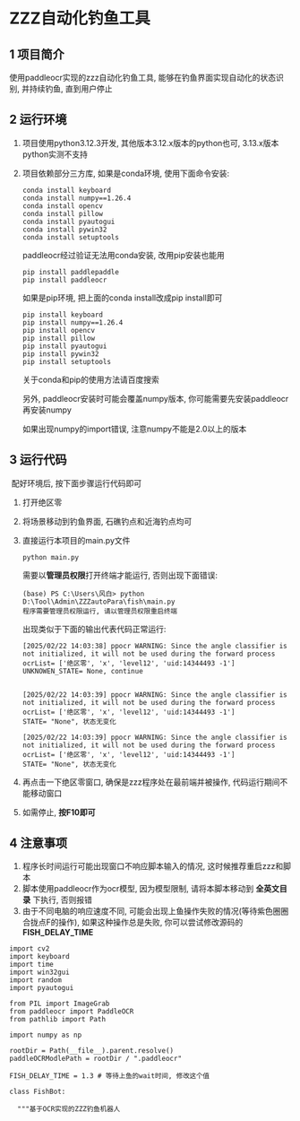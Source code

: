 # ZZZ自动化钓鱼工具

## 1 项目简介

使用paddleocr实现的zzz自动化钓鱼工具, 能够在钓鱼界面实现自动化的状态识别, 并持续钓鱼, 直到用户停止



## 2 运行环境

1. 项目使用python3.12.3开发, 其他版本3.12.x版本的python也可, 3.13.x版本python实测不支持

2. 项目依赖部分三方库, 如果是conda环境, 使用下面命令安装:

   ```
   conda install keyboard
   conda install numpy==1.26.4
   conda install opencv
   conda install pillow
   conda install pyautogui
   conda install pywin32
   conda install setuptools
   ```
   
   paddleocr经过验证无法用conda安装, 改用pip安装也能用
   
   ```
   pip install paddlepaddle
   pip install paddleocr
   ```
   
    如果是pip环境, 把上面的conda install改成pip install即可
   
   ```
   pip install keyboard
   pip install numpy==1.26.4
   pip install opencv
   pip install pillow
   pip install pyautogui
   pip install pywin32
   pip install setuptools
   ```

   关于conda和pip的使用方法请百度搜索
   
   另外, paddleocr安装时可能会覆盖numpy版本, 你可能需要先安装paddleocr再安装numpy
   
   如果出现numpy的import错误, 注意numpy不能是2.0以上的版本
   
   

## 3 运行代码

​	配好环境后, 按下面步骤运行代码即可

1. 打开绝区零

2. 将场景移动到钓鱼界面, 石礁钓点和近海钓点均可

3. 直接运行本项目的main.py文件

   ```
   python main.py
   ```

   需要以**管理员权限**打开终端才能运行, 否则出现下面错误:

   ```
   (base) PS C:\Users\风白> python D:\Tool\Admin\ZZZautoPara\fish\main.py
   程序需要管理员权限运行, 请以管理员权限重启终端
   ```

   出现类似于下面的输出代表代码正常运行:

   ```
   [2025/02/22 14:03:38] ppocr WARNING: Since the angle classifier is not initialized, it will not be used during the forward process
   ocrList= ['绝区零', 'x', 'level12', 'uid:14344493 -1']
   UNKNOWEN_STATE= None, continue
   
   
   [2025/02/22 14:03:39] ppocr WARNING: Since the angle classifier is not initialized, it will not be used during the forward process
   ocrList= ['绝区零', 'x', 'level12', 'uid:14344493 -1']
   STATE= "None", 状态无变化
   
   [2025/02/22 14:03:39] ppocr WARNING: Since the angle classifier is not initialized, it will not be used during the forward process
   ocrList= ['绝区零', 'x', 'level12', 'uid:14344493 -1']
   STATE= "None", 状态无变化
   ```

4. 再点击一下绝区零窗口, 确保是zzz程序处在最前端并被操作, 代码运行期间不能移动窗口

5. 如需停止, **按F10即可**

## 4 注意事项

1. 程序长时间运行可能出现窗口不响应脚本输入的情况, 这时候推荐重启zzz和脚本
2. 脚本使用paddleocr作为ocr模型, 因为模型限制, 请将本脚本移动到 **全英文目录** 下执行, 否则报错
3. 由于不同电脑的响应速度不同, 可能会出现上鱼操作失败的情况(等待紫色圈圈合拢点F的操作), 如果这种操作总是失败, 你可以尝试修改源码的**FISH_DELAY_TIME**

```
import cv2
import keyboard
import time
import win32gui
import random
import pyautogui

from PIL import ImageGrab
from paddleocr import PaddleOCR
from pathlib import Path

import numpy as np

rootDir = Path(__file__).parent.resolve()
paddleOCRModlePath = rootDir / ".paddleocr"

FISH_DELAY_TIME = 1.3 # 等待上鱼的wait时间, 修改这个值

class FishBot:

  """基于OCR实现的ZZZ钓鱼机器人
```

